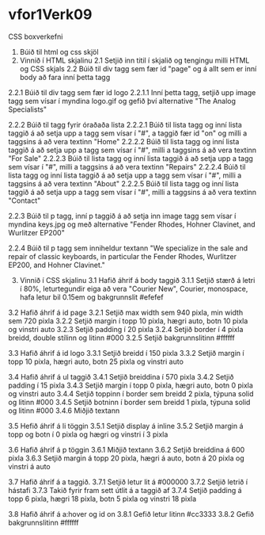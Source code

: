 # vfor1Verk09
CSS boxverkefni

1.  Búið til html og css skjöl
2.  Vinnið í HTML skjalinu
2.1 Setjið inn titil í skjalið og tengingu milli HTML og CSS skjals
2.2 Búið til div tagg sem fær id "page" og á allt sem er inní body að fara inní þetta tagg

2.2.1 Búið til div tagg sem fær id logo
2.2.1.1 Inní þetta tagg, setjið upp image tagg sem vísar í myndina logo.gif og gefið því alternative "The Analog Specialists"

2.2.2 Búið til tagg fyrir óraðaða lista
2.2.2.1 Búið til lista tagg og inní lista taggið á að setja upp a tagg sem vísar í "#", a taggið fær id "on" og milli a 
        taggsins á að vera textinn "Home"
2.2.2.2 Búið til lista tagg og inní lista taggið á að setja upp a tagg sem vísar í "#", milli a taggsins á að vera textinn 
        "For Sale"
2.2.2.3 Búið til lista tagg og inní lista taggið á að setja upp a tagg sem vísar í "#", milli a taggsins á að vera textinn 
        "Repairs"
2.2.2.4 Búið til lista tagg og inní lista taggið á að setja upp a tagg sem vísar í "#", milli a taggsins á að vera textinn 
        "About"
2.2.2.5 Búið til lista tagg og inní lista taggið á að setja upp a tagg sem vísar í "#", milli a taggsins á að vera textinn 
        "Contact"
        
2.2.3 Búið til p tagg, inní p taggið á að setja inn image tagg sem vísar í myndina keys.jpg og með alternative
      "Fender Rhodes, Hohner Clavinet, and Wurlitzer EP200"
      
2.2.4 Búið til p tagg sem inniheldur textann "We specialize in the sale and repair of classic keyboards, in particular the Fender
      Rhodes, Wurlitzer EP200, and Hohner Clavinet."
      
3.  Vinnið í CSS skjalinu
3.1 Hafið áhrif á body taggið
3.1.1 Setjið stærð á letri í 80%, leturtegundir eiga að vera "Courier New", Courier, monospace, hafa letur bil 0.15em
      og bakgrunnslit #efefef
      
3.2 Hafið áhrif á id page
3.2.1 Setjið max width sem 940 pixla, min width sem 720 pixla
3.2.2 Setjið margin í topp 10 pixla, hægri auto, botn 10 pixla og vinstri auto 
3.2.3 Setjið padding í 20 pixla
3.2.4 Setjið border í 4 pixla breidd, double stílinn og litinn #000
3.2.5 Setjið bakgrunnslitinn #ffffff

3.3 Hafið áhrif á id logo
3.3.1 Setjið breidd í 150 pixla
3.3.2 Setjið margin í topp 10 pixla, hægri auto, botn 25 pixla og vinstri auto

3.4 Hafið áhrif á ul taggið
3.4.1 Setjið breiddina í 570 pixla
3.4.2 Setjið padding í 15 pixla
3.4.3 Setjið margin í topp 0 pixla, hægri auto, botn 0 pixla og vinstri auto
3.4.4 Setjið toppinn í border sem breidd 2 pixla, týpuna solid og litinn #000
3.4.5 Setjið botninn í border sem breidd 1 pixla, týpuna solid og litinn #000
3.4.6 Miðjið textann

3.5 Hefið áhrif á li töggin
3.5.1 Setjið display á inline
3.5.2 Setjið margin á topp og botn í 0 pixla og hægri og vinstri í 3 pixla

3.6 Hafið áhrif á p töggin
3.6.1 Miðjið textann
3.6.2 Setjið breiddina á 600 pixla
3.6.3 Setjið margin á topp 20 pixla, hægri á auto, botn á 20 pixla og vinstri á auto

3.7 Hafið áhrif á a taggið.
3.7.1 Setjið letur lit á #000000
3.7.2 Setjið letrið í hástafi
3.7.3 Takið fyrir fram sett útlit á a taggið af
3.7.4 Setjið padding á topp 6 pixla, hægri 18 pixla, botn 5 pixla og vinstri 18 pixla

3.8 Hafið áhrif á a:hover og id on
3.8.1 Gefið letur litinn #cc3333
3.8.2 Gefið bakgrunnslitinn #ffffff
